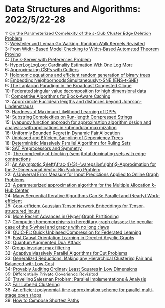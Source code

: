 # Data Structures and Algorithms: 2022/5/22-28  
1: [On the Parameterized Complexity of the $s$-Club Cluster Edge Deletion  Problem](https://doi.org/10.48550/arXiv.2205.10834)  
2: [Weisfeiler and Leman Go Walking: Random Walk Kernels Revisited](https://doi.org/10.48550/arXiv.2205.10914)  
3: [From Width-Based Model Checking to Width-Based Automated Theorem Proving](https://doi.org/10.48550/arXiv.2205.10995)  
4: [The k-Server with Preferences Problem](https://doi.org/10.48550/arXiv.2205.11102)  
5: [HyperLogLogLog: Cardinality Estimation With One Log More](https://doi.org/10.48550/arXiv.2205.11327)  
6: [Approximating CSPs with Outliers](https://doi.org/10.48550/arXiv.2205.11328)  
7: [Holonomic equations and efficient random generation of binary trees](https://doi.org/10.48550/arXiv.2205.11982)  
8: [Embedding Neighborhoods Simultaneously t-SNE (ENS-t-SNE)](https://doi.org/10.48550/arXiv.2205.11720)  
9: [The Laplacian Paradigm in the Broadcast Congested Clique](https://doi.org/10.48550/arXiv.2205.12059)  
10: [Federated singular value decomposition for high dimensional data](https://doi.org/10.48550/arXiv.2205.12109)  
11: [Competitive Algorithms for Block-Aware Caching](https://doi.org/10.48550/arXiv.2205.12249)  
12: [Approximate Euclidean lengths and distances beyond Johnson-Lindenstrauss](https://doi.org/10.48550/arXiv.2205.12307)  
13: [Hardness of Maximum Likelihood Learning of DPPs](https://doi.org/10.48550/arXiv.2205.12377)  
14: [Substring Complexities on Run-length Compressed Strings](https://doi.org/10.48550/arXiv.2205.12421)  
15: [Lyapunov function approach for approximation algorithm design and  analysis: with applications in submodular maximization](https://doi.org/10.48550/arXiv.2205.12442)  
16: [Uniformly Bounded Regret in Dynamic Fair Allocation](https://doi.org/10.48550/arXiv.2205.12447)  
17: [Unbiased and Efficient Sampling of Dependency Trees](https://doi.org/10.48550/arXiv.2205.12621)  
18: [Deterministic Massively Parallel Algorithms for Ruling Sets](https://doi.org/10.48550/arXiv.2205.12686)  
19: [SAT Preprocessors and Symmetry](https://doi.org/10.48550/arXiv.2205.12799)  
20: [The complexity of blocking (semi)total dominating sets with edge  contractions](https://doi.org/10.48550/arXiv.2205.12821)  
21: [An Asymptotic $\left(\frac{4}{3}+\varepsilon\right)$-Approximation for  the 2-Dimensional Vector Bin Packing Problem](https://doi.org/10.48550/arXiv.2205.12828)  
22: [A Universal Error Measure for Input Predictions Applied to Online Graph  Problems](https://doi.org/10.48550/arXiv.2205.12850)  
23: [A parameterized approximation algorithm for the Multiple Allocation  $k$-Hub Center](https://doi.org/10.48550/arXiv.2205.13030)  
24: [Many Sequential Iterative Algorithms Can Be Parallel and (Nearly)  Work-efficient](https://doi.org/10.48550/arXiv.2205.13077)  
25: [Cost-efficient Gaussian Tensor Network Embeddings for Tensor-structured  Inputs](https://doi.org/10.48550/arXiv.2205.13163)  
26: [More Recent Advances in (Hyper)Graph Partitioning](https://doi.org/10.48550/arXiv.2205.13202)  
27: [Computing homomorphisms in hereditary graph classes: the peculiar case  of the 5-wheel and graphs with no long claws](https://doi.org/10.48550/arXiv.2205.13270)  
28: [QUIC-FL: Quick Unbiased Compression for Federated Learning](https://doi.org/10.48550/arXiv.2205.13341)  
29: [Fast Causal Orientation Learning in Directed Acyclic Graphs](https://doi.org/10.48550/arXiv.2205.13919)  
30: [Quantum Augmented Dual Attack](https://doi.org/10.48550/arXiv.2205.13983)  
31: [Group-invariant max filtering](https://doi.org/10.48550/arXiv.2205.14039)  
32: [Adaptive Massively Parallel Algorithms for Cut Problems](https://doi.org/10.48550/arXiv.2205.14101)  
33: [Generalized Reductions: Making any Hierarchical Clustering Fair and  Balanced with Low Cost](https://doi.org/10.48550/arXiv.2205.14198)  
34: [Provably Auditing Ordinary Least Squares in Low Dimensions](https://doi.org/10.48550/arXiv.2205.14284)  
35: [Differentially Private Covariance Revisited](https://doi.org/10.48550/arXiv.2205.14324)  
36: [Travelling Salesman Problem: Parallel Implementations & Analysis](https://doi.org/10.48550/arXiv.2205.14352)  
37: [Fair Labeled Clustering](https://doi.org/10.48550/arXiv.2205.14358)  
38: [An efficient polynomial-time approximation scheme for parallel  multi-stage open shops](https://doi.org/10.48550/arXiv.2205.14407)  
39: [How to Compose Shortest Paths](https://doi.org/10.48550/arXiv.2205.15306)  